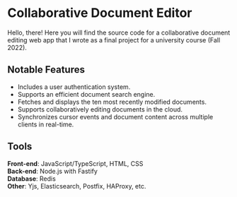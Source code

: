 # Collaborative Document Editor

Hello, there! Here you will find the source code for a collaborative document editing web app that I wrote as a final project for a university course (Fall 2022).

## Notable Features

- Includes a user authentication system.
- Supports an efficient document search engine.
- Fetches and displays the ten most recently modified documents.
- Supports collaboratively editing documents in the cloud.
- Synchronizes cursor events and document content across multiple clients in real-time.

## Tools

**Front-end**: JavaScript/TypeScript, HTML, CSS  
**Back-end**: Node.js with Fastify  
**Database**: Redis  
**Other**: Yjs, Elasticsearch, Postfix, HAProxy, etc.
